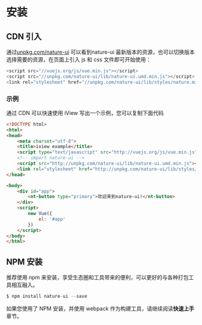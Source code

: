 # 安装

## CDN 引入


<span>通过[unpkg.com/nature-ui](https://unpkg.com/nature-ui/) 可以看到nature-ui 最新版本的资源，也可以切换版本选择需要的资源，在页面上引入 js 和 css 文件即可开始使用：

```javascript
<script src="//vuejs.org/js/vue.min.js"></script>
<script src="//unpkg.com/nature-ui/lib/nature-ui.umd.min.js"></script>
<link rel="stylesheet" href="//unpkg.com/nature-ui/lib/styles/nature.min.css">
```

### 示例

通过 CDN 可以快速使用 iView 写出一个示例，您可以复制下面代码

``` html
<!DOCTYPE html>
<html>
<head>
    <meta charset="utf-8">
    <title>iview example</title>
    <script type="text/javascript" src="http://vuejs.org/js/vue.min.js"></script>
    <!-- import nature-ui -->
    <script src="http://unpkg.com/nature-ui/lib/nature-ui.umd.min.js"></script>
    <link rel="stylesheet" href="http://unpkg.com/nature-ui/lib/styles/nature.min.css">
</head>

<body>
    <div id="app">
        <nt-button type="primary">欢迎来到nature-ui!</nt-button>
    </div>
    <script>
        new Vue({
            el: '#app'
        })
    </script>
</body>
</html>
```

## NPM 安装

推荐使用 npm 来安装，享受生态圈和工具带来的便利，可以更好的与各种打包工具相互融入。

``` javascript
$ npm install nature-ui --save
```

如果您使用了 NPM 安装，并使用 webpack 作为构建工具，请继续阅读**快速上手**章节。